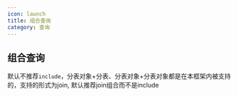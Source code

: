 ```yaml
---
icon: launch
title: 组合查询
category: 查询
---
```


## 组合查询
默认不推荐`include`，分表对象+分表、分表对象+分表对象都是在本框架内被支持的，支持的形式为join, 默认推荐join组合而不是include